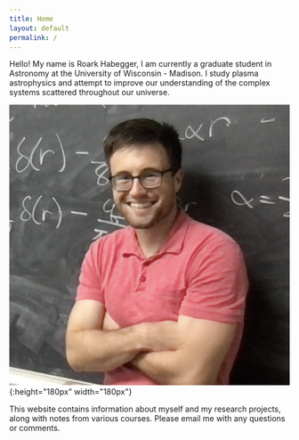 ```yaml
---
title: Home
layout: default
permalink: /
---
```


Hello! My name is Roark Habegger, I am currently a graduate student in Astronomy at the University of Wisconsin - Madison. I study plasma astrophysics and attempt to improve our understanding of the complex systems scattered throughout our universe. 

![chalk > dry erasemarkers](/assets/self.png){:height="180px" width="180px"}

This website contains information about myself and my research projects, along with notes from various courses. Please email me with any questions or comments.


<object data="/assets/RoarkCV.pdf" type="application/pdf" width="90%" height=800px>
</object>
